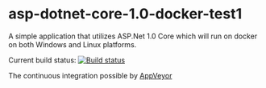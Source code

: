 # asp-dotnet-core-1.0-docker-test1
A simple application that utilizes ASP.Net 1.0 Core which will run on docker on both Windows and Linux platforms.

Current build status: [![Build status](https://ci.appveyor.com/api/projects/status/ta5opj3na4y3k468/branch/master?svg=true)](https://ci.appveyor.com/project/nsankaranarayanan/asp-dotnet-core-1-0-docker-test1/branch/master)

The continuous integration possible by <a href="http://www.appveyor.com">AppVeyor</a>
